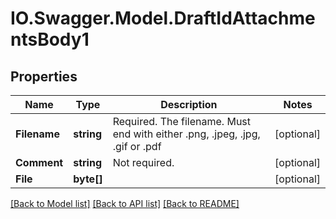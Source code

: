 # IO.Swagger.Model.DraftIdAttachmentsBody1

## Properties

Name | Type | Description | Notes
------------ | ------------- | ------------- | -------------
**Filename** | **string** | Required. The filename. Must end with either .png, .jpeg, .jpg, .gif or .pdf | [optional]
**Comment** | **string** | Not required. | [optional]
**File** | **byte[]** |  | [optional]

[[Back to Model list]](../README.md#documentation-for-models) [[Back to API list]](../README.md#documentation-for-api-endpoints) [[Back to README]](../README.md)

